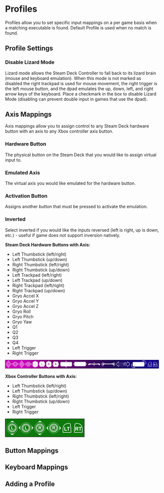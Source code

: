 # Profiles
Profiles allow you to set specific input mappings on a per game basis when a matching executable is found. Default Profile is used when no match is found.

## Profile Settings

### Disable Lizard Mode
Lizard mode allows the Steam Deck Controller to fall back to its lizard brain (mouse and keyboard emulation). When this mode is not marked as disabled the right trackpad is used for mouse movement, the right trigger is the left mouse button, and the dpad emulates the up, down, left, and right arrow keys of the keyboard. Place a checkmark in the box to disable Lizard Mode (disabling can prevent double input in games that use the dpad). 

## Axis Mappings
Axis mappings allow you to assign control to any Steam Deck hardware button with an axis to any Xbox controller axis button.

### Hardware Button
The physical button on the Steam Deck that you would like to assign virtual input to.

### Emulated Axis
The virtual axis you would like emulated for the hardware button.

### Activation Button
Assigns another button that must be pressed to activate the emulation.

### Inverted
Select inverted if you would like the inputs reversed (left is right, up is down, etc.) - useful if game does not support inversion natively.

**Steam Deck Hardware Buttons with Axis:**
* Left Thumbstick (left/right) 
* Left Thumbstick (up/down)
* Right Thumbstick (left/right)
* Right Thumbstick (up/down)
* Left Trackpad (left/right) 
* Left Trackpad (up/down)
* Right Trackpad (left/right)
* Right Trackpad (up/down)
* Gryo Accel X
* Gryo Accel Y
* Gryo Accel Z
* Gryo Roll
* Gryo Pitch
* Gryo Yaw
* Q1
* Q2
* Q3
* Q4
* Left Trigger
* Right Trigger

![Steam Deck Axis Buttons](/docs/images/Steam%20Deck%20Axis.png)

**Xbox Controller Buttons with Axis:**
* Left Thumbstick (left/right) 
* Left Thumbstick (up/down)
* Right Thumbstick (left/right)
* Right Thumbstick (up/down)
* Left Trigger
* Right Trigger

![Xbox Controller Axis Buttons](/docs/images/Xbox%20Axis.png)

## Button Mappings

## Keyboard Mappings

## Adding a Profile
